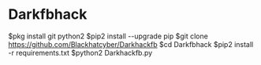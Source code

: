 # Darkfbhack

$pkg install git python2
$pip2 install --upgrade pip
$git clone https://github.com/Blackhatcyber/Darkhackfb
$cd Darkfbhack
$pip2 install -r requirements.txt
$python2 Darkhackfb.py
